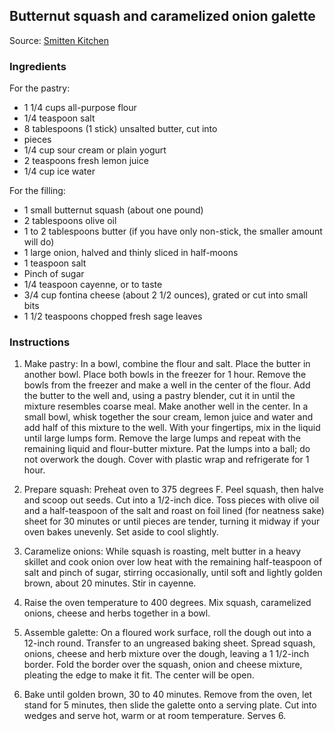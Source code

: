 ## Butternut squash and caramelized onion galette

Source: [Smitten Kitchen](https://smittenkitchen.com/2007/10/butternut-squash-and-caramelized-onion-galette/)

### Ingredients

For the pastry:
- 1 1/4 cups all-purpose flour
- 1/4 teaspoon salt
- 8 tablespoons (1 stick) unsalted butter, cut into
- pieces
- 1/4 cup sour cream or plain yogurt
- 2 teaspoons fresh lemon juice
- 1/4 cup ice water

For the filling:
- 1 small butternut squash (about one pound)
- 2 tablespoons olive oil
- 1 to 2 tablespoons butter (if you have only non-stick, the smaller amount will do)
- 1 large onion, halved and thinly sliced in half-moons
- 1 teaspoon salt
- Pinch of sugar
- 1/4 teaspoon cayenne, or to taste
- 3/4 cup fontina cheese (about 2 1/2 ounces), grated or cut into small bits
- 1 1/2 teaspoons chopped fresh sage leaves

### Instructions

1. Make pastry: In a bowl, combine the flour and salt. Place the butter in another bowl. Place both bowls in the freezer for 1 hour. Remove the bowls from the freezer and make a well in the center of the flour. Add the butter to the well and, using a pastry blender, cut it in until the mixture resembles coarse meal. Make another well in the center. In a small bowl, whisk together the sour cream, lemon juice and water and add half of this mixture to the well. With your fingertips, mix in the liquid until large lumps form. Remove the large lumps and repeat with the remaining liquid and flour-butter mixture. Pat the lumps into a ball; do not overwork the dough. Cover with plastic wrap and refrigerate for 1 hour.

2. Prepare squash: Preheat oven to 375 degrees F. Peel squash, then halve and scoop out seeds. Cut into a 1/2-inch dice. Toss pieces with olive oil and a half-teaspoon of the salt and roast on foil lined (for neatness sake) sheet for 30 minutes or until pieces are tender, turning it midway if your oven bakes unevenly. Set aside to cool slightly.

3. Caramelize onions: While squash is roasting, melt butter in a heavy skillet and cook onion over low heat with the remaining half-teaspoon of salt and pinch of sugar, stirring occasionally, until soft and lightly golden brown, about 20 minutes. Stir in cayenne.

4. Raise the oven temperature to 400 degrees. Mix squash, caramelized onions, cheese and herbs together in a bowl.

5. Assemble galette: On a floured work surface, roll the dough out into a 12-inch round. Transfer to an ungreased baking sheet. Spread squash, onions, cheese and herb mixture over the dough, leaving a 1 1/2-inch border. Fold the border over the squash, onion and cheese mixture, pleating the edge to make it fit. The center will be open.

6. Bake until golden brown, 30 to 40 minutes. Remove from the oven, let stand for 5 minutes, then slide the galette onto a serving plate. Cut into wedges and serve hot, warm or at room temperature. Serves 6.


